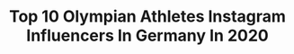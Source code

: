 ---
title: Top 10 Olympian Athletes Instagram Influencers In Germany In 2020
description: >-
  Find top olympian athletes Instagram influencers in Germany in 2020. Most popular hashtags: #stayhome #stayathome #tokyo2021 #tokyo2020.
platform: Instagram
profiles:
  - username: "darkredgrape"
    fullname: >-
      Anna Seidel 🕊
    location: "Germany"
    followers: 31841
    engagement: 786
    commentsToLikes: 0.012908
    id: ck15t92dbgxgk0i19myxzl950
    verified: true
    hashtags: "#teamtoyota, #hometown, #athome, #imasummerchild"
  - username: "mardiniysra"
    fullname: >-
      Yusra Mardini
    location: "Germany"
    followers: 119688
    engagement: 718
    commentsToLikes: 0.006335
    id: ck135qhqj2qcl0i19t7e68j4n
    verified: true
    hashtags: "#theonlywayisthrough, #staysafe, #standwithrefugees, #humanrights"
  - username: "hoffmannbodybuilding"
    fullname: >-
      David Hoffmann
    location: "Germany"
    followers: 94988
    engagement: 313
    commentsToLikes: 0.017926
    id: ck0vv3m3gndz40i19bez1km1h
    verified: false
    hashtags: "#unitedinsports, #esndays, #weirdtimes, #vintage"
  - username: "lauramarie_mueller"
    fullname: >-
      Laura Müller
    location: "Germany"
    followers: 27336
    engagement: 788
    commentsToLikes: 0.012598
    id: ck6twxskjuppp0j71vttwaqm7
    verified: false
    hashtags: "#shinyshoes, #stayhome, #52, #fasterthanyesterday"
  - username: "philipp.pflieger"
    fullname: >-
      Philipp Pflieger
    location: "Germany"
    followers: 18166
    engagement: 656
    commentsToLikes: 0.015583
    id: ck5c75pbp6v8b0i11qwtlf68p
    verified: true
    hashtags: "#throwback, #laufen, #tokio2020, #focus"
  - username: "rebekka.haase"
    fullname: >-
      Rebekka Haase
    location: "Germany"
    followers: 31104
    engagement: 1067
    commentsToLikes: 0.011837
    id: ck15sybnnffdb0i19nsl1injw
    verified: true
    hashtags: "#focusongoals, #happynewyear, #roadtotokyo, #sl20"
  - username: "janine.flock"
    fullname: >-
      J A N I N E • F L O  C K
    location: "Germany"
    followers: 8361
    engagement: 663
    commentsToLikes: 0.021538
    id: ck55krz3bzym40i11slie7suf
    verified: false
    hashtags: "#austria, #happyeaster, #mexico, #noenergydrink"
  - username: "daljbeast"
    fullname: >-
      Brittney Reese
    location: "Germany"
    followers: 25015
    engagement: 620
    commentsToLikes: 0.040289
    id: ck5hsbohvwbkn0i11qa2hfbz4
    verified: true
    hashtags: "#unleashdabeast, #year33, #whatlimit, #beastmode"
  - username: "jpglania"
    fullname: >-
      Jan-Philip Glania
    location: "Germany"
    followers: 5371
    engagement: 1082
    commentsToLikes: 0.014424
    id: ck55nkz5l6ffp0i1104ft109c
    verified: true
    hashtags: "#hubtex, #bluesafety, #praxiscappelstrasse, #swimmers"
  - username: "andy_toba"
    fullname: >-
      Toba Andreas
    location: "Germany"
    followers: 30414
    engagement: 757
    commentsToLikes: 0.009971
    id: ck6tpn45qkteg0j71c7gpmbmy
    verified: true
    hashtags: "#weekendvibes, #friends, #2020, #turnen"
---